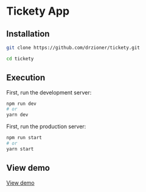 # Tickety App

## Installation

```bash
git clone https://github.com/drzioner/tickety.git

cd tickety

```

## Execution

First, run the development server:

```bash
npm run dev
# or
yarn dev
```

First, run the production server:

```bash
npm run start
# or
yarn start
```

## View demo
[View demo](https://tickety-mu.vercel.app/)
